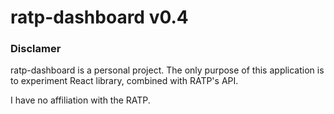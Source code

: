 # ratp-dashboard v0.4

### Disclamer

ratp-dashboard is a personal project. The only purpose of this application is to experiment React library, combined with RATP's API.

I have no affiliation with the RATP.
